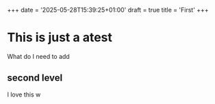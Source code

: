 +++
date = '2025-05-28T15:39:25+01:00'
draft = true
title = 'First'
+++
# This is  just a atest 

What do I need to add 
## second level 
I love this w
